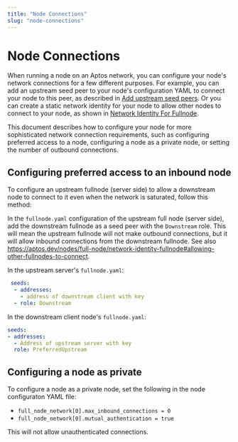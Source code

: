 ```yaml
---
title: "Node Connections"
slug: "node-connections"
---
```


# Node Connections

When running a node on an Aptos network, you can configure your node's network connections for a few different purposes. For example, you can add an upstream seed peer to your node's configuration YAML to connect your node to this peer, as described in [Add upstream seed peers](/nodes/full-node/fullnode-source-code-or-docker#add-upstream-seed-peers). Or you can create a static network identity for your node to allow other nodes to connect to your node, as shown in [Network Identity For Fullnode](/nodes/full-node/network-identity-fullnode).

This document describes how to configure your node for more sophisticated network connection requirements, such as configuring preferred access to a node, configuring a node as a private node, or setting the number of outbound connections. 

## Configuring preferred access to an inbound node

To configure an upstream fullnode (server side) to allow a downstream node to connect to it even when the network is saturated, follow this method:

In the `fullnode.yaml` configuration of the upstream full node (server side), add the downstream fullnode as a seed peer with the `Downstream​​` role. This will mean the upstream fullnode will not make outbound connections, but it will allow inbound connections from the downstream fullnode. See also https://aptos.dev/nodes/full-node/network-identity-fullnode#allowing-other-fullnodes-to-connect. 

In the upstream server's `fullnode.yaml`:
```yaml
 seeds:
  - addresses:
    - address of downstream client with key
  - role: Downstream
```

In the downstream client node's `fullnode.yaml`:
```yaml
seeds: 
- addresses:
  - Address of upstream server with key
  role: PreferredUpstream
```

## Configuring a node as private

To configure a node as a private node, set the following in the node configuraton YAML file:

- `full_node_network[0].max_inbound_connections = 0` 
- `full_node_network[0].mutual_authentication = true`

This will not allow unauthenticated connections.